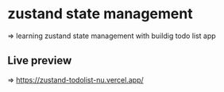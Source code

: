 # zustand state management

=> learning zustand state management with buildig todo list app

## Live preview

=> https://zustand-todolist-nu.vercel.app/

